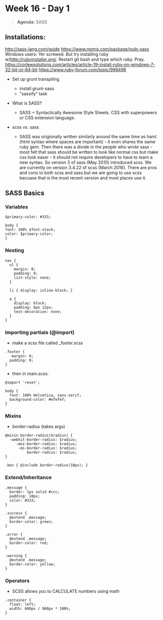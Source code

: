 # Week 16 - Day 1

> **Agenda:** SASS


## Installations:
http://sass-lang.com/guide
https://www.npmjs.com/package/gulp-sass
Windows users: Yer screwed.  But try installing ruby w/http://rubyinstaller.org/.  Restart git bash and type which ruby.  Pray.
https://corlewsolutions.com/articles/article-19-install-ruby-on-windows-7-32-bit-or-64-bit
https://www.ruby-forum.com/topic/998496


* Set up grunt transpiling
  * install grunt-sass
  * "sassify" task

* What is SASS?
  *  SASS = Syntactically Awesome Style Sheets.  CSS with superpowers or CSS extension language.  

* scss vs. sass
  * SASS was origionally written similarly around the same time as haml (html syntax where spaces are important) - it even shares the same ruby gem.  Then there was a divide in the people who wrote sass - most felt that sass should be written to look like normal css but make css look easer - it should not require developers to have to learn a new syntax.  So version 3 of sass (May 2010) introduced scss.  We are currently on version 3.4.22 of scss (March 2016).  There are pros and cons to both scss and sass but we are going to use scss becuase that is the most recent version and most places use it.  

## SASS Basics
### Variables
  ```
$primary-color: #333;

body {
  font: 100% $font-stack;
  color: $primary-color;
}
  ```
### Nesting
```
nav {
  ul {
    margin: 0;
    padding: 0;
    list-style: none;
  }

  li { display: inline-block; }

  a {
    display: block;
    padding: 6px 12px;
    text-decoration: none;
  }
}
```
  
### Importing partials (@import)
  * make a scss file called _footer.scss
```
.footer {
   margin: 0;
  padding: 0;
}
```
  * then in main.scss:
```
@import 'reset';

body {
  font: 100% Helvetica, sans-serif;
  background-color: #efefef;
}
```

### Mixins 
  * border-radius (takes args)
```
@mixin border-radius($radius) {
  -webkit-border-radius: $radius;
     -moz-border-radius: $radius;
      -ms-border-radius: $radius;
          border-radius: $radius;
}

.box { @include border-radius(10px); }
```

### Extend/Inheritance
```
.message {
  border: 1px solid #ccc;
  padding: 10px;
  color: #333;
}

.success {
  @extend .message;
  border-color: green;
}

.error {
  @extend .message;
  border-color: red;
}

.warning {
  @extend .message;
  border-color: yellow;
}
```

### Operators
  * SCSS allows you to CALCULATE numbers using math
```
.container {
  float: left;
  width: 600px / 960px * 100%;
}
```